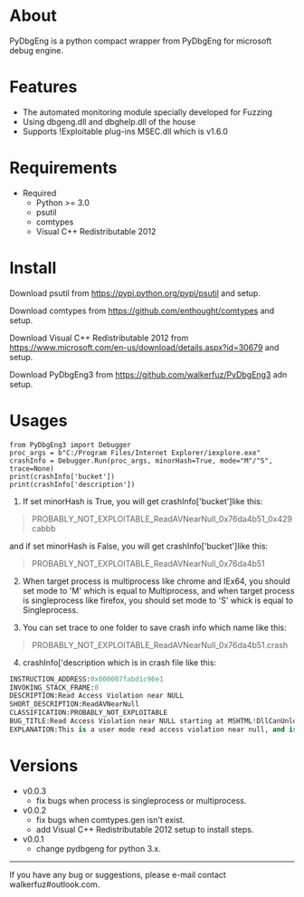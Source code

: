 # About

PyDbgEng is a python compact wrapper from PyDbgEng for microsoft debug engine.

# Features

* The automated monitoring module specially developed for Fuzzing
* Using dbgeng.dll and dbghelp.dll of the house
* Supports !Exploitable plug-ins MSEC.dll which is v1.6.0

# Requirements

* Required
    * Python >= 3.0
	* psutil
	* comtypes
	* Visual C++ Redistributable 2012

# Install

Download psutil from https://pypi.python.org/pypi/psutil and setup.

Download comtypes from https://github.com/enthought/comtypes and setup.

Download Visual C++ Redistributable 2012 from https://www.microsoft.com/en-us/download/details.aspx?id=30679 and setup.

Download PyDbgEng3 from https://github.com/walkerfuz/PyDbgEng3 adn setup.
	
# Usages

	from PyDbgEng3 import Debugger
	proc_args = b"C:/Program Files/Internet Explorer/iexplore.exe"
	crashInfo = Debugger.Run(proc_args, minorHash=True, mode="M"/"S", trace=None)
	print(crashInfo['bucket'])
	print(crashInfo['description'])

1. If set minorHash is True, you will get crashInfo['bucket']like this:

> PROBABLY_NOT_EXPLOITABLE_ReadAVNearNull_0x76da4b51_0x429cabbb
	
and if set minorHash is False, you will get crashInfo['bucket']like this:

> PROBABLY_NOT_EXPLOITABLE_ReadAVNearNull_0x76da4b51


2. When target process is multiprocess like chrome and IEx64, you should set mode to 'M' which is equal to Multiprocess, and 
when target process is singleprocess like firefox, you should set mode to 'S' whick is equal to Singleprocess.


3. You can set trace to one folder to save crash info which name like this:

> PROBABLY_NOT_EXPLOITABLE_ReadAVNearNull_0x76da4b51.crash


4. crashInfo['description which is in crash file like this:

```Python
INSTRUCTION_ADDRESS:0x000007fabd1c96e1
INVOKING_STACK_FRAME:0
DESCRIPTION:Read Access Violation near NULL
SHORT_DESCRIPTION:ReadAVNearNull
CLASSIFICATION:PROBABLY_NOT_EXPLOITABLE
BUG_TITLE:Read Access Violation near NULL starting at MSHTML!DllCanUnloadNow+0x01 (Hash=0x76da4b51.0x429cabbb)
EXPLANATION:This is a user mode read access violation near null, and is probably not exploitable.
```

# Versions

* v0.0.3
	* fix bugs when process is singleprocess or multiprocess.
* v0.0.2
	* fix bugs when comtypes.gen isn't exist.
	* add Visual C++ Redistributable 2012 setup to install steps.
* v0.0.1
	* change pydbgeng for python 3.x.

------

If you have any bug or suggestions, please e-mail contact walkerfuz#outlook.com.
